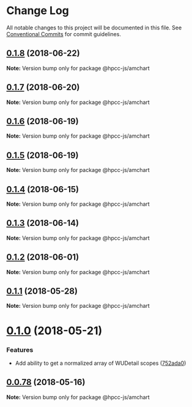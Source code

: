 # Change Log

All notable changes to this project will be documented in this file.
See [Conventional Commits](https://conventionalcommits.org) for commit guidelines.

<a name="0.1.8"></a>
## [0.1.8](https://github.com/hpcc-systems/Visualization/compare/@hpcc-js/amchart@0.1.7...@hpcc-js/amchart@0.1.8) (2018-06-22)




**Note:** Version bump only for package @hpcc-js/amchart

<a name="0.1.7"></a>
## [0.1.7](https://github.com/hpcc-systems/Visualization/compare/@hpcc-js/amchart@0.1.6...@hpcc-js/amchart@0.1.7) (2018-06-20)




**Note:** Version bump only for package @hpcc-js/amchart

<a name="0.1.6"></a>
## [0.1.6](https://github.com/hpcc-systems/Visualization/compare/@hpcc-js/amchart@0.1.5...@hpcc-js/amchart@0.1.6) (2018-06-19)




**Note:** Version bump only for package @hpcc-js/amchart

<a name="0.1.5"></a>
## [0.1.5](https://github.com/hpcc-systems/Visualization/compare/@hpcc-js/amchart@0.1.4...@hpcc-js/amchart@0.1.5) (2018-06-19)




**Note:** Version bump only for package @hpcc-js/amchart

<a name="0.1.4"></a>
## [0.1.4](https://github.com/hpcc-systems/Visualization/compare/@hpcc-js/amchart@0.1.3...@hpcc-js/amchart@0.1.4) (2018-06-15)




**Note:** Version bump only for package @hpcc-js/amchart

<a name="0.1.3"></a>
## [0.1.3](https://github.com/hpcc-systems/Visualization/compare/@hpcc-js/amchart@0.1.2...@hpcc-js/amchart@0.1.3) (2018-06-14)




**Note:** Version bump only for package @hpcc-js/amchart

<a name="0.1.2"></a>
## [0.1.2](https://github.com/hpcc-systems/Visualization/compare/@hpcc-js/amchart@0.1.1...@hpcc-js/amchart@0.1.2) (2018-06-01)




**Note:** Version bump only for package @hpcc-js/amchart

<a name="0.1.1"></a>
## [0.1.1](https://github.com/hpcc-systems/Visualization/compare/@hpcc-js/amchart@0.1.0...@hpcc-js/amchart@0.1.1) (2018-05-28)




**Note:** Version bump only for package @hpcc-js/amchart

<a name="0.1.0"></a>
# [0.1.0](https://github.com/hpcc-systems/Visualization/compare/@hpcc-js/amchart@0.0.78...@hpcc-js/amchart@0.1.0) (2018-05-21)


### Features

*  Add ability to get a normalized array of WUDetail scopes ([752ada0](https://github.com/hpcc-systems/Visualization/commit/752ada0))




<a name="0.0.78"></a>
## [0.0.78](https://github.com/hpcc-systems/Visualization/compare/@hpcc-js/amchart@0.0.77...@hpcc-js/amchart@0.0.78) (2018-05-16)




**Note:** Version bump only for package @hpcc-js/amchart
